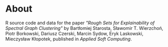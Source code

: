 
# About

R source code and data for the paper
_"Rough Sets for Explainability of Spectral Graph Clustering"_ 
by Bartłomiej Starosta, Sławomir T. Wierzchoń, Piotr Borkowski, Dariusz Czerski, Marcin Sydow, Eryk Laskowski, Mieczysław Kłopotek,
published in _Applied Soft Computing_.
